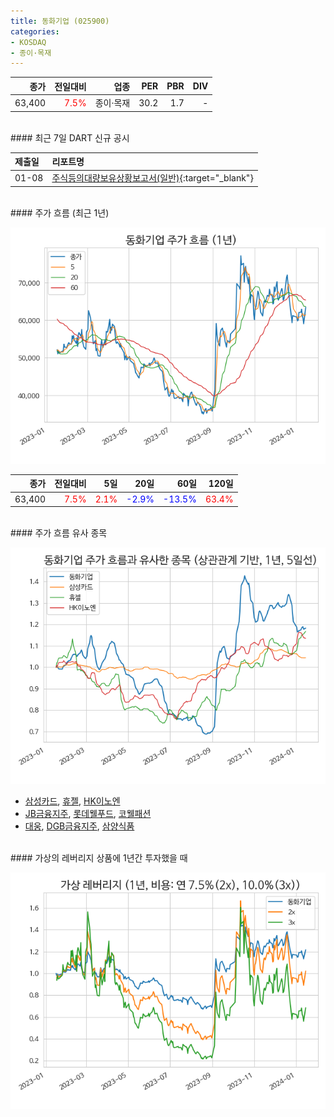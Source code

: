 ```yaml
---
title: 동화기업 (025900)
categories:
- KOSDAQ
- 종이·목재
---
```


|**종가**|**전일대비**|**업종**|**PER**|**PBR**|**DIV**|
|-------:|-----------:|-------:|------:|------:|------:|
|63,400|<span style="color: red">7.5%</span>|종이·목재|30.2|1.7|-|

<!-- more -->

<br>
#### 최근 7일 DART 신규 공시


|**제출일**|**리포트명**|
|:-----|:-------|
|01-08|[주식등의대량보유상황보고서(일반)](https://dart.fss.or.kr/dsaf001/main.do?rcpNo=20240108000433){:target="_blank"}|

<br>
#### 주가 흐름 (최근 1년)

![025900](/assets/images/stock/025900.png)

|**종가**|**전일대비**|**5일**|**20일**|**60일**|**120일**|
|---:|-------:|--:|---:|---:|----:|
|63,400|<span style="color: red">7.5%</span>|<span style="color: red">2.1%</span>|<span style="color: blue">-2.9%</span>|<span style="color: blue">-13.5%</span>|<span style="color: red">63.4%</span>|

<br>
#### 주가 흐름 유사 종목

![025900](/assets/images/stock/025900_corr.png)

- [삼성카드](/029780/), [휴젤](/145020/), [HK이노엔](/195940/)
- [JB금융지주](/175330/), [롯데웰푸드](/280360/), [코웰패션](/033290/)
- [대웅](/003090/), [DGB금융지주](/139130/), [삼양식품](/003230/)

<br>
#### 가상의 레버리지 상품에 1년간 투자했을 때

![025900](/assets/images/stock/025900_2x.png)